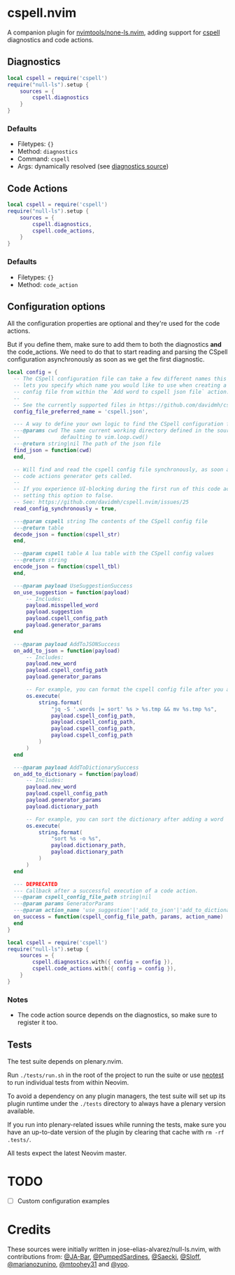 # cspell.nvim

A companion plugin for [nvimtools/none-ls.nvim](https://github.com/nvimtools/none-ls.nvim),
adding support for [cspell] diagnostics and code actions.

## Diagnostics

```lua
local cspell = require('cspell')
require("null-ls").setup {
    sources = {
        cspell.diagnostics
    }
}
```

### Defaults

- Filetypes: `{}`
- Method: `diagnostics`
- Command: `cspell`
- Args: dynamically resolved (see [diagnostics source])


## Code Actions

```lua
local cspell = require('cspell')
require("null-ls").setup {
    sources = {
        cspell.diagnostics,
        cspell.code_actions,
    }
}
```

### Defaults

- Filetypes: `{}`
- Method: `code_action`

## Configuration options

All the configuration properties are optional and they're used for the code actions.

But if you define them, make sure to add them to both the diagnostics **and** the code_actions.
We need to do that to start reading and parsing the CSpell configuration asynchronously as soon
as we get the first diagnostic.

```lua
local config = {
  -- The CSpell configuration file can take a few different names this option
  -- lets you specify which name you would like to use when creating a new
  -- config file from within the `Add word to cspell json file` action.
  --
  -- See the currently supported files in https://github.com/davidmh/cspell.nvim/blob/main/lua/cspell/helpers.lua
  config_file_preferred_name = 'cspell.json',

  --- A way to define your own logic to find the CSpell configuration file.
  ---@params cwd The same current working directory defined in the source,
  --             defaulting to vim.loop.cwd()
  ---@return string|nil The path of the json file
  find_json = function(cwd)
  end,

  -- Will find and read the cspell config file synchronously, as soon as the
  -- code actions generator gets called.
  --
  -- If you experience UI-blocking during the first run of this code action, try
  -- setting this option to false.
  -- See: https://github.com/davidmh/cspell.nvim/issues/25
  read_config_synchronously = true,

  ---@param cspell string The contents of the CSpell config file
  ---@return table
  decode_json = function(cspell_str)
  end,

  ---@param cspell table A lua table with the CSpell config values
  ---@return string
  encode_json = function(cspell_tbl)
  end,

  ---@param payload UseSuggestionSuccess
  on_use_suggestion = function(payload)
      -- Includes:
      payload.misspelled_word
      payload.suggestion
      payload.cspell_config_path
      payload.generator_params
  end

  ---@param payload AddToJSONSuccess
  on_add_to_json = function(payload)
      -- Includes:
      payload.new_word
      payload.cspell_config_path
      payload.generator_params

      -- For example, you can format the cspell config file after you add a word
      os.execute(
          string.format(
              "jq -S '.words |= sort' %s > %s.tmp && mv %s.tmp %s",
              payload.cspell_config_path,
              payload.cspell_config_path,
              payload.cspell_config_path,
              payload.cspell_config_path
          )
      )
  end

  ---@param payload AddToDictionarySuccess
  on_add_to_dictionary = function(payload)
      -- Includes:
      payload.new_word
      payload.cspell_config_path
      payload.generator_params
      payload.dictionary_path

      -- For example, you can sort the dictionary after adding a word
      os.execute(
          string.format(
              "sort %s -o %s",
              payload.dictionary_path,
              payload.dictionary_path
          )
      )
  end

  --- DEPRECATED
  --- Callback after a successful execution of a code action.
  ---@param cspell_config_file_path string|nil
  ---@param params GeneratorParams
  ---@param action_name 'use_suggestion'|'add_to_json'|'add_to_dictionary'
  on_success = function(cspell_config_file_path, params, action_name)
  end
}

local cspell = require('cspell')
require("null-ls").setup {
    sources = {
        cspell.diagnostics.with({ config = config }),
        cspell.code_actions.with({ config = config }),
    }
}
```

### Notes

- The code action source depends on the diagnostics, so make sure to register it too.

## Tests

The test suite depends on plenary.nvim.

Run `./tests/run.sh` in the root of the project to run the suite or use [neotest]
to run individual tests from within Neovim.

To avoid a dependency on any plugin managers, the test suite will set up its
plugin runtime under the `./tests` directory to always have a plenary version
available.

If you run into plenary-related issues while running the tests, make sure you
have an up-to-date version of the plugin by clearing that cache with
`rm -rf .tests/`.

All tests expect the latest Neovim master.

# TODO

- [ ] Custom configuration examples

# Credits
<!-- cSpell:disable -->
These sources were initially written in jose-elias-alvarez/null-ls.nvim, with
contributions from: [@JA-Bar], [@PumpedSardines], [@Saecki], [@Sloff], [@marianozunino],
[@mtoohey31] and [@yoo].

[null-ls]: https://github.com/jose-elias-alvarez/null-ls.nvim
[cspell]: https://github.com/streetsidesoftware/cspell
[diagnostics source]: https://github.com/davidmh/cspell.nvim/blob/main/lua/cspell/diagnostics/init.lua
[@JA-Bar]: https://github.com/JA-Bar
[@PumpedSardines]: https://github.com/PumpedSardines
[@Saecki]: https://github.com/Saecki
[@Sloff]: https://github.com/Sloff
[@marianozunino]: https://github.com/marianozunino
[@mtoohey31]: https://github.com/mtoohey31
[@yoo]: https://github.com/yoo
[neotest]: https://github.com/nvim-neotest/neotest
